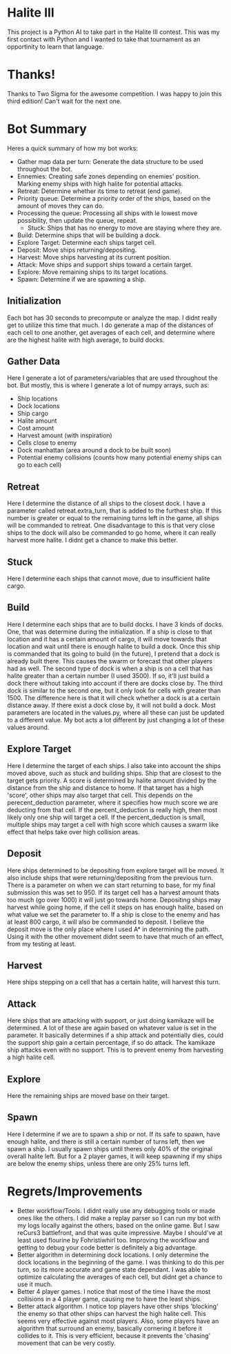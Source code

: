 # Halite III
This project is a Python AI to take part in the Halite III contest. This was my first contact with Python and I wanted to take that tournament as an opportinity to learn that language.

# Thanks!

Thanks to Two Sigma for the awesome competition. I was happy to join this third edition! Can't wait for the next one.

# Bot Summary

Heres a quick summary of how my bot works:

* Gather map data per turn:  Generate the data structure to be used throughout the bot.
* Ennemies: Creating safe zones depending on enemies' position. Marking enemy ships with high halite for potential attacks.
* Retreat:  Determine whether its time to retreat (end game). 
* Priority queue: Determine a priority order of the ships, based on the amount of moves they can do.
* Processing the queue: Processing all ships with le lowest move possibility, then update the queue, repeat.
  * Stuck: Ships that has no energy to move are staying  where they are.
* Build: Determine ships that will be building a dock.
* Explore Target: Determine each ships target cell.
* Deposit: Move ships returning/depositing.
* Harvest: Move ships harvesting at its current position.
* Attack: Move ships and support ships toward a certain target.
* Explore: Move remaining ships to its target locations.
* Spawn: Determine if we are spawning a ship.

## Initialization

Each bot has 30 seconds to precompute or analyze the map.  I didnt really get to utilize this time that much.  I do generate a map of the distances of each cell to one another, get averages of each cell, and determine where are the highest halite with high average, to build docks.

## Gather Data

Here I generate a lot of parameters/variables that are used throughout the bot.  But mostly, this is where I generate a lot of numpy arrays, such as:
* Ship locations
* Dock locations
* Ship cargo
* Halite amount
* Cost amount
* Harvest amount (with inspiration)
* Cells close to enemy
* Dock manhattan (area around a dock to be built soon)
* Potential enemy collisions (counts how many potential enemy ships can go to each cell)

## Retreat

Here I determine the distance of all ships to the closest dock.  I have a parameter called retreat.extra_turn, that is added to the furthest ship.  If this number is greater or equal to the remaining turns left in the game, all ships will be commanded to retreat.  One disadvantage to this is that very close ships to the dock will also be commanded to go home, where it can really harvest more halite.  I didnt get a chance to make this better.

## Stuck

Here I determine each ships that cannot move, due to insufficient halite cargo.

## Build

Here I determine each ships that are to build docks.  I have 3 kinds of docks.  One, that was determine during the initialization.  If a ship is close to that location and it has a certain amount of cargo, it will move towards that location and wait until there is enough halite to build a dock.  Once this ship is commanded that its going to build (in the future), I pretend that a dock is already built there.  This causes the swarm or forecast that other players had as well.  The second type of dock is when a ship is on a cell that has halite greater than a certain number (I used 3500).  If so, it'll just build a dock there without taking into account if there are docks close by.  The third dock is similar to the second one, but it only look for cells with greater than 1500.  The difference here is that it will check whether a dock is at a certain distance away.  If there exist a dock close by, it will not build a dock.  Most parameters are located in the values.py, where all these can just be updated to a different value.  My bot acts a lot different by just changing a lot of these values around.

## Explore Target

Here I determine the target of each ships.  I also take into account the ships moved above, such as stuck and building ships.  Ship that are closest to the target gets priority.  A score is determined by halite amount divided by the distance from the ship and distance to home.  If that target has a high 'score', other ships may also target that cell. This depends on the perecent_deduction parameter, where it specifies how much score we are deducting from that cell.  If the percent_deduction is really high, then most likely only one ship will target a cell.  If the percent_deduction is small, multiple ships may target a cell with high score which causes a swarm like effect that helps take over high collision areas.

## Deposit

Here ships determined to be depositing from explore target will be moved.  It also include ships that were returning/depositing from the previous turn.  There is a parameter on when we can start returning to base, for my final submission this was set to 950.  If its target cell has a harvest amount thats too much (go over 1000) it will just go towards home.  Depositing ships may harvest while going home, if the cell it steps on has enough halite, based on what value we set the parameter to.  If a ship is close to the enemy and has at least 800 cargo, it will also be commanded to deposit.  I believe the deposit move is the only place where I used A* in determining the path.  Using it with the other movement didnt seem to have that much of an effect, from my testing at least.

## Harvest

Here ships stepping on a cell that has a certain halite, will harvest this turn.

## Attack

Here ships that are attacking with support, or just doing kamikaze will be determined.  A lot of these are again based on whatever value is set in the parameter.  It basically determines if a ship attack and potentially dies, could the support ship gain a certain percentage, if so do attack.  The kamikaze ship attacks even with no support.  This is to prevent enemy from harvesting a high halite cell. 

## Explore

Here the remaining ships are moved base on their target.

## Spawn

Here I determine if we are to spawn a ship or not.  If its safe to spawn, have enough halite, and there is still a certain number of turns left, then we spawn a ship.  I usually spawn ships until theres only 40% of the original overall halite left.  But for a 2 player games, it will keep spawning if my ships are below the enemy ships, unless there are only 25% turns left.  

# Regrets/Improvements
* Better workflow/Tools.  I didnt really use any debugging tools or made ones like the others.  I did make a replay parser so I can run my bot with my logs locally against the others, based on the online game. But I saw reCurs3 battlefront, and that was quite impressive.  Maybe I should've at least used flourine by Fohristiwhirl too.  Improving the workflow and getting to debug your code better is definitely a big advantage.
* Better algorithm in determining dock locations.  I only determine the dock locations in the beginning of the game.  I was thinking to do this per turn, so its more accurate and game state dependant.  I was able to optimize calculating the averages of each cell, but didnt get a chance to use it much.
* Better 4 player games.  I notice that most of the time I have the most collisions in a 4 player game, causing me to have the least ships.  
* Better attack algorithm.  I notice top players have other ships 'blocking' the enemy so that other ships can harvest the high halite cell. This seems very effective against most players.  Also, some players have an algorithm that surround an enemy, basically cornering it before it collides to it.  This is very efficient, because it prevents the 'chasing' movement that can be very costly.
